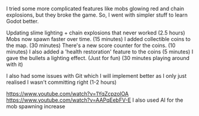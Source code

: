 I  tried some more complicated features like mobs glowing red and chain explosions, but they broke the game. So, I went with simpler stuff to learn Godot better.


Updating slime lighting + chain explosions that never worked  (2.5 hours)
Mobs now spawn faster over time. (15 minutes)
I added collectible coins to the map. (30 minutes)
There's a new score counter for the coins. (10 minutes)
I also added a 'health restoration' feature to the coins (5 minutes)
I gave the bullets a lighting effect. (Just for fun) (30 minutes playing around with it)

I also had some issues with Git which I will implement better as I only just realised I wasn't committing right (1-2 hours)

https://www.youtube.com/watch?v=1YqZcpzolOA
https://www.youtube.com/watch?v=AAPqEebFV-E
I also used AI for the mob spawning increase

